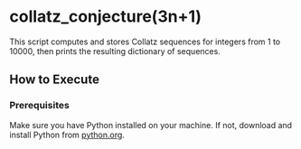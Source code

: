 # collatz_conjecture(3n+1)
 This script computes and stores Collatz sequences for integers from 1 to 10000, then prints the resulting dictionary of sequences.

## How to Execute
### Prerequisites
Make sure you have Python installed on your machine. If not, download and install Python from [python.org](python.org).
